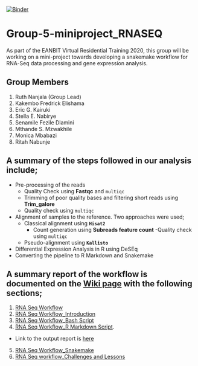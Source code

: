 [![Binder](https://mybinder.org/badge_logo.svg)](https://mybinder.org/v2/gh/nanjalaruth/Group-5-miniproject_RNASEQ/master)


# Group-5-miniproject_RNASEQ
As part of the EANBIT Virtual Residential Training 2020, this group will be working on a mini-project towards developing a snakemake workflow for RNA-Seq data processing and gene expression analysis. 

## Group Members
1. Ruth Nanjala (Group Lead)
1. Kakembo Fredrick Elishama
1. Eric G. Kairuki
1. Stella E. Nabirye
1. Senamile Fezile Dlamini
1. Mthande S. Mzwakhile
1. Monica Mbabazi
1. Ritah Nabunje

## A summary of the steps followed in our analysis include; 

- Pre-processing of the reads
  - Quality Check using **Fastqc** and `multiqc`
  - Trimming of poor quality bases and filtering short reads using **Trim_galore**
  - Quality check using `multiqc`
- Alignment of samples to the reference. Two approaches were used; 
  - Classical alignment using **`Hisat2`**
    - Count generation using **Subreads feature count**
      -Quality check using `multiqc`
  - Pseudo-alignment using **`Kallisto`**
- Differential Expression Analysis in R using DeSEq
- Converting the pipeline to R Markdown and Snakemake

## A summary report of the workflow is documented on the [Wiki page](https://github.com/nanjalaruth/Group-5-miniproject_RNASEQ/wiki) with the following sections;
1. [RNA Seq Workflow](https://github.com/nanjalaruth/Group-5-miniproject_RNASEQ/wiki/1.-RNA-Seq-Workflow)
2. [RNA Seq Workflow_Introduction](https://github.com/nanjalaruth/Group-5-miniproject_RNASEQ/wiki/2.-RNA-Seq-Workflow_Introduction)
3. [RNA Seq Workflow_Bash Script](https://github.com/nanjalaruth/Group-5-miniproject_RNASEQ/wiki/3.-RNA-Seq-Workflow_Bash-Script)
4. [RNA Seq Workflow_R Markdown Script](https://github.com/nanjalaruth/Group-5-miniproject_RNASEQ/wiki/4.-RNA-Seq-Workflow_R-Markdown-Script). 
- Link to the output report is [here](https://fredrick-kakembo.github.io/Group-5-miniproject_RNASEQ/Differential-Expression-Analysis-with-DeSEq.html)
5. [RNA Seq Workflow_Snakemake](https://github.com/nanjalaruth/Group-5-miniproject_RNASEQ/wiki/5.-RNA-Seq-Workflow_Snakemake)
6. [RNA Seq workflow_Challenges and Lessons](https://github.com/nanjalaruth/Group-5-miniproject_RNASEQ/wiki/6.-RNA-Seq-workflow_Challenges-and-Lessons)
 
